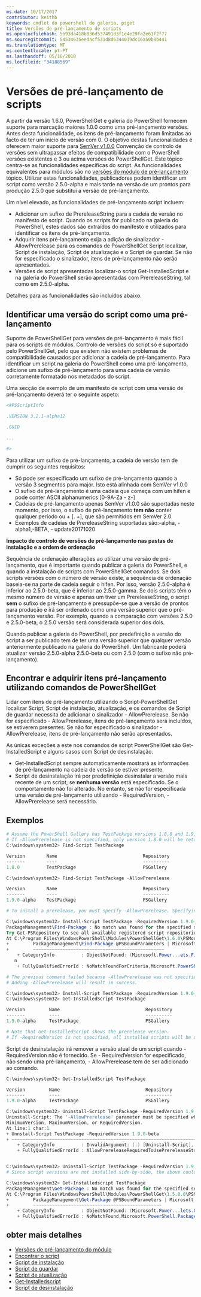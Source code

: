```yaml
---
ms.date: 10/17/2017
contributor: keithb
keywords: cmdlet do powershell do galeria, psget
title: Versões de pré-lançamento de scripts
ms.openlocfilehash: 5b93da418b836d537491d3f1e4e29fa2e61f2f77
ms.sourcegitcommit: 54534635eedacf531d8d6344019dc16a50b8b441
ms.translationtype: MT
ms.contentlocale: pt-PT
ms.lasthandoff: 05/16/2018
ms.locfileid: "34188569"
---
```

# <a name="prerelease-versions-of-scripts"></a>Versões de pré-lançamento de scripts

A partir da versão 1.6.0, PowerShellGet e galeria do PowerShell fornecem suporte para marcação maiores 1.0.0 como uma pré-lançamento versões. Antes desta funcionalidade, os itens de pré-lançamento foram limitadas ao facto de ter um início de versão com 0. O objetivo destas funcionalidades é oferecem maior suporte para [SemVer v1.0.0](http://semver.org/spec/v1.0.0.html) Convenção de controlo de versões sem ultrapassar efeitos de compatibilidade com o PowerShell versões existentes e 3 ou acima versões do PowerShellGet. Este tópico centra-se as funcionalidades específicas do script. As funcionalidades equivalentes para módulos são no [versões do módulo de pré-lançamento](module-prerelease-support.md) tópico. Utilizar estas funcionalidades, publicadores podem identificar um script como versão 2.5.0-alpha e mais tarde na versão de um prontos para produção 2.5.0 que substitui a versão de pré-lançamento.

Um nível elevado, as funcionalidades de pré-lançamento script incluem:

- Adicionar um sufixo de PrereleaseString para a cadeia de versão no manifesto de script. Quando os scripts for publicado na galeria do PowerShell, estes dados são extraídos do manifesto e utilizados para identificar os itens de pré-lançamento.
- Adquirir itens pré-lançamento exija a adição de sinalizador - AllowPrerelease para os comandos de PowerShellGet Script localizar, Script de instalação, Script de atualização e o Script de guardar. Se não for especificado o sinalizador, itens de pré-lançamento não serão apresentados.
- Versões de script apresentadas localizar-o script Get-InstalledScript e na galeria do PowerShell serão apresentadas com PrereleaseString, tal como em 2.5.0-alpha.

Detalhes para as funcionalidades são incluídos abaixo.

## <a name="identifying-a-script-version-as-a-prerelease"></a>Identificar uma versão do script como uma pré-lançamento

Suporte de PowerShellGet para versões de pré-lançamento é mais fácil para os scripts de módulos. Controlo de versões do script só é suportado pelo PowerShellGet, pelo que existem não existem problemas de compatibilidade causados por adicionar a cadeia de pré-lançamento. Para identificar um script na galeria do PowerShell como uma pré-lançamento, adicione um sufixo de pré-lançamento para uma cadeia de versão corretamente formatado nos metadados do script.

Uma secção de exemplo de um manifesto de script com uma versão de pré-lançamento deverá ter o seguinte aspeto:

```powershell
<#PSScriptInfo

.VERSION 3.2.1-alpha12

.GUID

...

#>

```

Para utilizar um sufixo de pré-lançamento, a cadeia de versão tem de cumprir os seguintes requisitos:

- Só pode ser especificado um sufixo de pré-lançamento quando a versão 3 segmentos para major.
  Isto está alinhada com SemVer v1.0.0
- O sufixo de pré-lançamento é uma cadeia que começa com um hífen e pode conter ASCII alphanumerics [0-9A-Za - z-]
- Cadeias de pré-lançamento apenas SemVer v1.0.0 são suportadas neste momento, por isso, o sufixo de pré-lançamento __tem não__ conter qualquer período ou + [. +], que são permitidos em SemVer 2.0
- Exemplos de cadeias de PrereleaseString suportadas são:-alpha, - alpha1,-BETA, - update20171020

__Impacto de controlo de versões de pré-lançamento nas pastas de instalação e a ordem de ordenação__

Sequência de ordenação alterações ao utilizar uma versão de pré-lançamento, que é importante quando publicar a galeria do PowerShell, e quando a instalação de scripts com PowerShellGet comandos. Se dois scripts versões com o número de versão existe, a sequência de ordenação baseia-se na parte de cadeia seguir o hífen. Por isso, versão 2.5.0-alpha é inferior ao 2.5.0-beta, que é inferior ao 2.5.0-gamma. Se dois scripts têm o mesmo número de versão e apenas um tiver um PrereleaseString, o script __sem__ o sufixo de pré-lançamento é pressupõe-se que a versão de prontos para produção e irá ser ordenado como uma versão superior que o pré-lançamento versão. Por exemplo, quando a comparação com versões 2.5.0 e 2.5.0-beta, o 2.5.0 versão será considerada superior dos dois.

Quando publicar a galeria do PowerShell, por predefinição a versão do script a ser publicado tem de ter uma versão superior que qualquer versão anteriormente publicado na galeria do PowerShell. Um fabricante poderá atualizar versão 2.5.0-alpha 2.5.0-beta ou com 2.5.0 (com o sufixo não pré-lançamento).

## <a name="finding-and-acquiring-prerelease-items-using-powershellget-commands"></a>Encontrar e adquirir itens pré-lançamento utilizando comandos de PowerShellGet

Lidar com itens de pré-lançamento utilizando o Script-PowerShellGet localizar Script, Script de instalação, atualização, e os comandos de Script de guardar necessita de adicionar o sinalizador - AllowPrerelease. Se não for especificado - AllowPrerelease, itens de pré-lançamento será incluídos, se estiverem presentes. Se não for especificado o sinalizador - AllowPrerelease, itens de pré-lançamento não serão apresentados.

As únicas exceções a este nos comandos de script PowerShellGet são Get-InstalledScript e alguns casos com Script de desinstalação.

- Get-InstalledScript sempre automaticamente mostrará as informações de pré-lançamento na cadeia de versão se estiver presente.
- Script de desinstalação irá por predefinição desinstalar a versão mais recente de um script, se __nenhuma versão__ está especificado. Se o comportamento não foi alterado. No entanto, se não for especificada uma versão de pré-lançamento utilizando - RequiredVersion, - AllowPrerelease será necessário.

## <a name="examples"></a>Exemplos

```powershell
# Assume the PowerShell Gallery has TestPackage versions 1.8.0 and 1.9.0-alpha.
# If -AllowPrerelease is not specified, only version 1.8.0 will be returned.
C:\windows\system32> Find-Script TestPackage

Version        Name                                Repository           Description
-------        ----                                ----------           -----------
1.8.0          TestPackage                         PSGallery            Package used to validate changes to the PowerShe...

C:\windows\system32> Find-Script TestPackage -AllowPrerelease

Version        Name                                Repository           Description
-------        ----                                ----------           -----------
1.9.0-alpha    TestPackage                         PSGallery            Package used to validate changes to PowerShe...

# To install a prerelease, you must specify -AllowPrerelease. Specifying a prerelease version string is not sufficient.

C:\windows\system32> Install-Script TestPackage -RequiredVersion 1.9.0-alpha
PackageManagement\Find-Package : No match was found for the specified search criteria and script name 'TestPackage'.
Try Get-PSRepository to see all available registered script repositories.
At C:\Program Files\WindowsPowerShell\Modules\PowerShellGet\1.6.0\PSModule.psm1:1455 char:3
+         PackageManagement\Find-Package @PSBoundParameters | Microsoft ...
+         ~~~~~~~~~~~~~~~~~~~~~~~~~~~~~~~~~~~~~~~~~~~~~~~~~
    + CategoryInfo          : ObjectNotFound: (Microsoft.Power...ets.FindPackage:FindPackage) [Find-Package], Exceptio
   n
    + FullyQualifiedErrorId : NoMatchFoundForCriteria,Microsoft.PowerShell.PackageManagement.Cmdlets.FindPackage

# The previous command failed because -AllowPrerelease was not specified.
# Adding -AllowPrerelease will result in success.

C:\windows\system32> Install-Script TestPackage -RequiredVersion 1.9.0-alpha -AllowPrerelease
C:\windows\system32> Get-InstalledScript TestPackage

Version         Name                                Repository           Description
-------         ----                                ----------           -----------
1.9.0-alpha     TestPackage                         PSGallery            Package used to validate changes to PowerShe...

# Note that Get-InstalledScript shows the prerelease version.
# If -RequiredVersion is not specified, all installed scripts will be displayed by Get-InstalledScript
```

Script de desinstalação irá remover a versão atual de um script quando - RequiredVersion não é fornecido.
Se - RequiredVersion for especificado, não sendo uma pré-lançamento, - AllowPrerelease tem de ser adicionado ao comando.

``` powershell
C:\windows\system32> Get-InstalledScript TestPackage

Version         Name                                Repository           Description
-------         ----                                ----------           -----------
1.9.0-alpha     TestPackage                         PSGallery            Package used to validate changes to PowerShe...

C:\windows\system32> Uninstall-Script TestPackage -RequiredVersion 1.9.0-alpha
Uninstall-Script: The '-AllowPrerelease' parameter must be specified when using the Prerelease string in
MinimumVersion, MaximumVersion, or RequiredVersion.
At line:1 char:1
+ Unnstall-Script TestPackage -RequiredVersion 1.9.0-beta
+ ~~~~~~~~~~~~~~~~~~~~~~~~~~~~~~~~~~~~~~~~~~~~~~~~~~~~~~~~~~~~~~~~~~~~~
    + CategoryInfo          : InvalidArgument: (:) [Uninstall-Script], ArgumentException
    + FullyQualifiedErrorId : AllowPrereleaseRequiredToUsePrereleaseStringInVersion,Uninnstall-script


C:\windows\system32> Uninstall-Script TestPackage -RequiredVersion 1.9.0-alpha -AllowPrerelease
# Since script versions are not installed side-by-side, the above could be simply "Uninstall-Script TestPackage"

C:\windows\system32> Get-Installedscript TestPackage
PackageManagement\Get-Package : No match was found for the specified search criteria and script names 'testpackage'.
At C:\Program Files\WindowsPowerShell\Modules\PowerShellGet\1.5.0.0\PSModule.psm1:4088 char:9
+         PackageManagement\Get-Package @PSBoundParameters | Microsoft. ...
+         ~~~~~~~~~~~~~~~~~~~~~~~~~~~~~~~~~~~~~~~~~~~~~~~~
    + CategoryInfo          : ObjectNotFound: (Microsoft.Power...lets.GetPackage:GetPackage) [Get-Package], Exception
    + FullyQualifiedErrorId : NoMatchFound,Microsoft.PowerShell.PackageManagement.Cmdlets.GetPackage
```

## <a name="more-details"></a>obter mais detalhes

- [Versões de pré-lançamento do módulo](module-prerelease-support.md)
- [Encontrar o script](/powershell/module/powershellget/find-script)
- [Script de instalação](/powershell/module/powershellget/install-script)
- [Script de guardar](/powershell/module/powershellget/save-script)
- [Script de atualização](/powershell/module/powershellget/update-script)
- [Get-Installedscript](/powershell/module/powershellget/get-installedscript)
- [Script de desinstalação](/powershell/module/powershellget/uninstall-script)